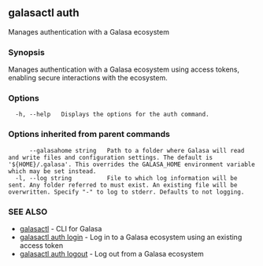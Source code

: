 ## galasactl auth

Manages authentication with a Galasa ecosystem

### Synopsis

Manages authentication with a Galasa ecosystem using access tokens, enabling secure interactions with the ecosystem.

### Options

```
  -h, --help   Displays the options for the auth command.
```

### Options inherited from parent commands

```
      --galasahome string   Path to a folder where Galasa will read and write files and configuration settings. The default is '${HOME}/.galasa'. This overrides the GALASA_HOME environment variable which may be set instead.
  -l, --log string          File to which log information will be sent. Any folder referred to must exist. An existing file will be overwritten. Specify "-" to log to stderr. Defaults to not logging.
```

### SEE ALSO

* [galasactl](galasactl.md)	 - CLI for Galasa
* [galasactl auth login](galasactl_auth_login.md)	 - Log in to a Galasa ecosystem using an existing access token
* [galasactl auth logout](galasactl_auth_logout.md)	 - Log out from a Galasa ecosystem

